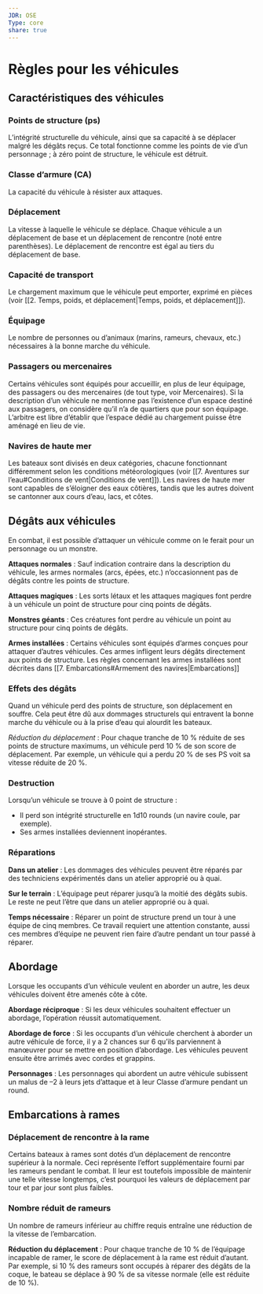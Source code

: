 ```yaml
---
JDR: OSE
Type: core
share: true
---
```

# Règles pour les véhicules

## Caractéristiques des véhicules

### Points de structure (ps)
L’intégrité structurelle du véhicule, ainsi que sa capacité à se déplacer malgré les dégâts reçus. Ce total fonctionne comme les points de vie d’un personnage ; à zéro point de structure, le véhicule est détruit.

### Classe d’armure (CA)
La capacité du véhicule à résister aux attaques.

### Déplacement
La vitesse à laquelle le véhicule se déplace. Chaque véhicule a un déplacement de base et un déplacement de rencontre (noté entre parenthèses). Le déplacement de rencontre est égal au tiers du déplacement de base.

### Capacité de transport
Le chargement maximum que le véhicule peut emporter, exprimé en pièces (voir [[2. Temps, poids, et déplacement|Temps, poids, et déplacement]]).

### Équipage
Le nombre de personnes ou d’animaux (marins, rameurs, chevaux, etc.) nécessaires à la bonne marche du véhicule.

### Passagers ou mercenaires
Certains véhicules sont équipés pour accueillir, en plus de leur équipage, des passagers ou des mercenaires (de tout type, voir Mercenaires). Si la description d’un véhicule ne mentionne pas l’existence d’un espace destiné aux passagers, on considère qu’il n’a de quartiers que pour son équipage. L’arbitre est libre d’établir que l’espace dédié au chargement puisse être aménagé en lieu de vie.

### Navires de haute mer
Les bateaux sont divisés en deux catégories, chacune fonctionnant différemment selon les conditions météorologiques (voir [[7. Aventures sur l’eau#Conditions de vent|Conditions de vent]]). Les navires de haute mer sont capables de s’éloigner des eaux côtières, tandis que les autres doivent se cantonner aux cours d’eau, lacs, et côtes.

## Dégâts aux véhicules
En combat, il est possible d’attaquer un véhicule comme on le ferait pour un personnage ou un monstre.

**Attaques normales** : Sauf indication contraire dans la description du véhicule, les armes normales (arcs, épées, etc.) n’occasionnent pas de dégâts contre les points de structure.

**Attaques magiques** : Les sorts létaux et les attaques magiques font perdre à un véhicule un point de structure pour cinq points de dégâts.

**Monstres géants** : Ces créatures font perdre au véhicule un point au structure pour cinq points de dégâts.

**Armes installées** : Certains véhicules sont équipés d’armes conçues pour attaquer d’autres véhicules. Ces armes infligent leurs dégâts directement aux points de structure. Les règles concernant les armes installées sont décrites dans [[7. Embarcations#Armement des navires|Embarcations]]

### Effets des dégâts
Quand un véhicule perd des points de structure, son déplacement en souffre. Cela peut être dû aux dommages structurels qui entravent la bonne marche du véhicule ou à la prise d’eau qui alourdit les bateaux.

*Réduction du déplacement* : Pour chaque tranche de 10 % réduite de ses points de structure maximums, un véhicule perd 10 % de son score de déplacement. Par exemple, un véhicule qui a perdu 20 % de ses PS voit sa vitesse réduite de 20 %.

### Destruction
Lorsqu’un véhicule se trouve à 0 point de structure :

- Il perd son intégrité structurelle en 1d10 rounds (un navire coule, par exemple).
- Ses armes installées deviennent inopérantes.

### Réparations

**Dans un atelier** : Les dommages des véhicules peuvent être réparés par des techniciens expérimentés dans un atelier approprié ou à quai.

**Sur le terrain** : L’équipage peut réparer jusqu’à la moitié des dégâts subis. Le reste ne peut l’être que dans un atelier approprié ou à quai.

**Temps nécessaire** : Réparer un point de structure prend un tour à une équipe de cinq membres. Ce travail requiert une attention constante, aussi ces membres d’équipe ne peuvent rien faire d’autre pendant un tour passé à réparer.

## Abordage
Lorsque les occupants d’un véhicule veulent en aborder un autre, les deux véhicules doivent être amenés côte à côte.

**Abordage réciproque** : Si les deux véhicules souhaitent effectuer un abordage, l’opération réussit automatiquement.

**Abordage de force** : Si les occupants d’un véhicule cherchent à aborder un autre véhicule de force, il y a 2 chances sur 6 qu’ils parviennent à manœuvrer pour se mettre en position d’abordage. Les véhicules peuvent ensuite être arrimés avec cordes et grappins.

**Personnages** : Les personnages qui abordent un autre véhicule subissent un malus de –2 à leurs jets d’attaque et à leur Classe d’armure pendant un round.

## Embarcations à rames

### Déplacement de rencontre à la rame
Certains bateaux à rames sont dotés d’un déplacement de rencontre supérieur à la normale. Ceci représente l’effort supplémentaire fourni par les rameurs pendant le combat. Il leur est toutefois impossible de maintenir une telle vitesse longtemps, c’est pourquoi les valeurs de déplacement par tour et par jour sont plus faibles.

### Nombre réduit de rameurs
Un nombre de rameurs inférieur au chiffre requis entraîne une réduction de la vitesse de l’embarcation.

**Réduction du déplacement** : Pour chaque tranche de 10 % de l’équipage incapable de ramer, le score de déplacement à la rame est réduit d’autant. Par exemple, si 10 % des rameurs sont occupés à réparer des dégâts de la coque, le bateau se déplace à 90 % de sa vitesse normale (elle est réduite de 10 %).